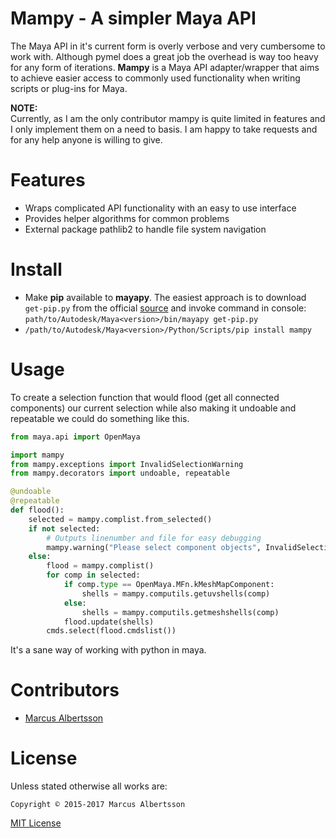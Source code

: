 <project logo centered>

# Mampy - A simpler Maya API

The Maya API in it's current form is overly verbose and very cumbersome to work with. Although pymel does a great job the overhead is way too heavy for any form of iterations. **Mampy** is a Maya API adapter/wrapper that aims to achieve easier access to commonly used functionality when writing scripts or plug-ins for Maya.

<insert gif with simple usecase>

<div class="warning">
  <strong>NOTE:</strong>
</div>
Currently, as I am the only contributor mampy is quite limited in features and I only implement them on a need to basis. I am happy to take requests and for any help anyone is willing to give.

# Features

* Wraps complicated API functionality with an easy to use interface
* Provides helper algorithms for common problems
* External package pathlib2 to handle file system navigation

# Install

* Make **pip** available to **mayapy**. The easiest approach is to download `get-pip.py` from the official [source](https://pip.pypa.io/en/stable/installing/#do-i-need-to-install-pip) and invoke command in console: `path/to/Autodesk/Maya<version>/bin/mayapy get-pip.py`
* `/path/to/Autodesk/Maya<version>/Python/Scripts/pip install mampy`


# Usage

To create a selection function that would flood (get all connected components) our current selection while also making it undoable and repeatable we could do something like this.

```python
from maya.api import OpenMaya

import mampy
from mampy.exceptions import InvalidSelectionWarning
from mampy.decorators import undoable, repeatable

@undoable
@repeatable
def flood():
    selected = mampy.complist.from_selected()
    if not selected:
        # Outputs linenumber and file for easy debugging
        mampy.warning("Please select component objects", InvalidSelectionWarning)
    else:
        flood = mampy.complist()
        for comp in selected:
            if comp.type == OpenMaya.MFn.kMeshMapComponent:
                shells = mampy.computils.getuvshells(comp)
            else:
                shells = mampy.computils.getmeshshells(comp)
            flood.update(shells)
        cmds.select(flood.cmdslist())
```

It's a sane way of working with python in maya.

# Contributors

* [Marcus Albertsson](https://github.com/arubertoson)

# License
Unless stated otherwise all works are:

    Copyright © 2015-2017 Marcus Albertsson

[MIT License](https://github.com/arubertoson/mampy/blob/master/LICENCE)
